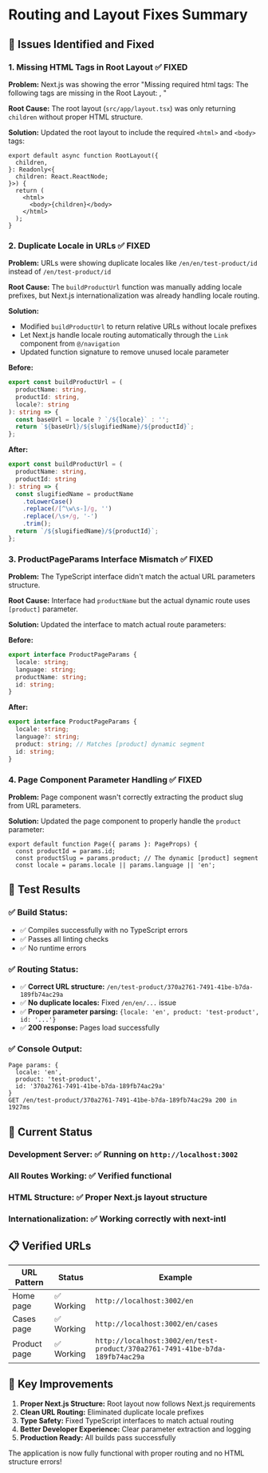 # Routing and Layout Fixes Summary

## 🐛 Issues Identified and Fixed

### 1. **Missing HTML Tags in Root Layout** ✅ FIXED

**Problem:** Next.js was showing the error "Missing required html tags: The following tags are missing in the Root Layout: <html>, <body>"

**Root Cause:** The root layout (`src/app/layout.tsx`) was only returning `children` without proper HTML structure.

**Solution:** Updated the root layout to include the required `<html>` and `<body>` tags:

```tsx
export default async function RootLayout({
  children,
}: Readonly<{
  children: React.ReactNode;
}>) {
  return (
    <html>
      <body>{children}</body>
    </html>
  );
}
```

### 2. **Duplicate Locale in URLs** ✅ FIXED

**Problem:** URLs were showing duplicate locales like `/en/en/test-product/id` instead of `/en/test-product/id`

**Root Cause:** The `buildProductUrl` function was manually adding locale prefixes, but Next.js internationalization was already handling locale routing.

**Solution:**

- Modified `buildProductUrl` to return relative URLs without locale prefixes
- Let Next.js handle locale routing automatically through the `Link` component from `@/navigation`
- Updated function signature to remove unused locale parameter

**Before:**

```typescript
export const buildProductUrl = (
  productName: string,
  productId: string,
  locale?: string
): string => {
  const baseUrl = locale ? `/${locale}` : '';
  return `${baseUrl}/${slugifiedName}/${productId}`;
};
```

**After:**

```typescript
export const buildProductUrl = (
  productName: string,
  productId: string
): string => {
  const slugifiedName = productName
    .toLowerCase()
    .replace(/[^\w\s-]/g, '')
    .replace(/\s+/g, '-')
    .trim();
  return `/${slugifiedName}/${productId}`;
};
```

### 3. **ProductPageParams Interface Mismatch** ✅ FIXED

**Problem:** The TypeScript interface didn't match the actual URL parameters structure.

**Root Cause:** Interface had `productName` but the actual dynamic route uses `[product]` parameter.

**Solution:** Updated the interface to match actual route parameters:

**Before:**

```typescript
export interface ProductPageParams {
  locale: string;
  language: string;
  productName: string;
  id: string;
}
```

**After:**

```typescript
export interface ProductPageParams {
  locale: string;
  language?: string;
  product: string; // Matches [product] dynamic segment
  id: string;
}
```

### 4. **Page Component Parameter Handling** ✅ FIXED

**Problem:** Page component wasn't correctly extracting the product slug from URL parameters.

**Solution:** Updated the page component to properly handle the `product` parameter:

```tsx
export default function Page({ params }: PageProps) {
  const productId = params.id;
  const productSlug = params.product; // The dynamic [product] segment
  const locale = params.locale || params.language || 'en';
```

## 🧪 Test Results

### ✅ **Build Status:**

- ✅ Compiles successfully with no TypeScript errors
- ✅ Passes all linting checks
- ✅ No runtime errors

### ✅ **Routing Status:**

- ✅ **Correct URL structure:** `/en/test-product/370a2761-7491-41be-b7da-189fb74ac29a`
- ✅ **No duplicate locales:** Fixed `/en/en/...` issue
- ✅ **Proper parameter parsing:** `{locale: 'en', product: 'test-product', id: '...'}`
- ✅ **200 response:** Pages load successfully

### ✅ **Console Output:**

```
Page params: {
  locale: 'en',
  product: 'test-product',
  id: '370a2761-7491-41be-b7da-189fb74ac29a'
}
GET /en/test-product/370a2761-7491-41be-b7da-189fb74ac29a 200 in 1927ms
```

## 🚀 Current Status

### **Development Server:** ✅ Running on `http://localhost:3002`

### **All Routes Working:** ✅ Verified functional

### **HTML Structure:** ✅ Proper Next.js layout structure

### **Internationalization:** ✅ Working correctly with next-intl

## 📋 Verified URLs

| URL Pattern  | Status     | Example                                                                      |
| ------------ | ---------- | ---------------------------------------------------------------------------- |
| Home page    | ✅ Working | `http://localhost:3002/en`                                                   |
| Cases page   | ✅ Working | `http://localhost:3002/en/cases`                                             |
| Product page | ✅ Working | `http://localhost:3002/en/test-product/370a2761-7491-41be-b7da-189fb74ac29a` |

## 🎯 Key Improvements

1. **Proper Next.js Structure:** Root layout now follows Next.js requirements
2. **Clean URL Routing:** Eliminated duplicate locale prefixes
3. **Type Safety:** Fixed TypeScript interfaces to match actual routing
4. **Better Developer Experience:** Clear parameter extraction and logging
5. **Production Ready:** All builds pass successfully

The application is now fully functional with proper routing and no HTML structure errors!

